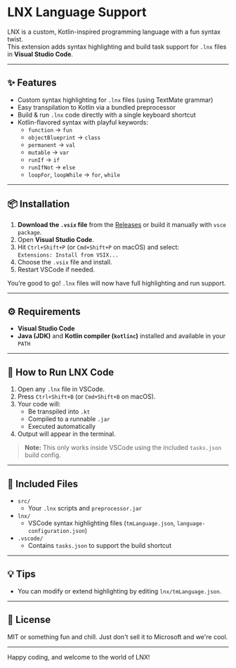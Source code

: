 # LNX Language Support

LNX is a custom, Kotlin-inspired programming language with a fun syntax twist.  
This extension adds syntax highlighting and build task support for `.lnx` files in **Visual Studio Code**.

---

## ✨ Features

- Custom syntax highlighting for `.lnx` files (using TextMate grammar)
- Easy transpilation to Kotlin via a bundled preprocessor
- Build & run `.lnx` code directly with a single keyboard shortcut
- Kotlin-flavored syntax with playful keywords:
  - `function` → `fun`
  - `objectBlueprint` → `class`
  - `permanent` → `val`
  - `mutable` → `var`
  - `runIf` → `if`
  - `runIfNot` → `else`
  - `loopFor`, `loopWhile` → `for`, `while`

---

## 📦 Installation

1. **Download the `.vsix` file** from the [Releases](#) or build it manually with `vsce package`.
2. Open **Visual Studio Code**.
3. Hit `Ctrl+Shift+P` (or `Cmd+Shift+P` on macOS) and select:  
   `Extensions: Install from VSIX...`
4. Choose the `.vsix` file and install.
5. Restart VSCode if needed.

You’re good to go! `.lnx` files will now have full highlighting and run support.

---

## ⚙️ Requirements

- **Visual Studio Code**
- **Java (JDK)** and **Kotlin compiler (`kotlinc`)** installed and available in your `PATH`

---

## 🚀 How to Run LNX Code

1. Open any `.lnx` file in VSCode.
2. Press `Ctrl+Shift+B` (or `Cmd+Shift+B` on macOS).
3. Your code will:
   - Be transpiled into `.kt`
   - Compiled to a runnable `.jar`
   - Executed automatically
4. Output will appear in the terminal.

> **Note:** This only works inside VSCode using the included `tasks.json` build config.

---

## 📁 Included Files

- `src/`
  - Your `.lnx` scripts and `preprocessor.jar`
- `lnx/`
  - VSCode syntax highlighting files (`tmLanguage.json`, `language-configuration.json`)
- `.vscode/`
  - Contains `tasks.json` to support the build shortcut

---

## 💡 Tips

- You can modify or extend highlighting by editing `lnx/tmLanguage.json`.

---

## 📜 License

MIT or something fun and chill. Just don't sell it to Microsoft and we're cool.

---

Happy coding, and welcome to the world of LNX! 
